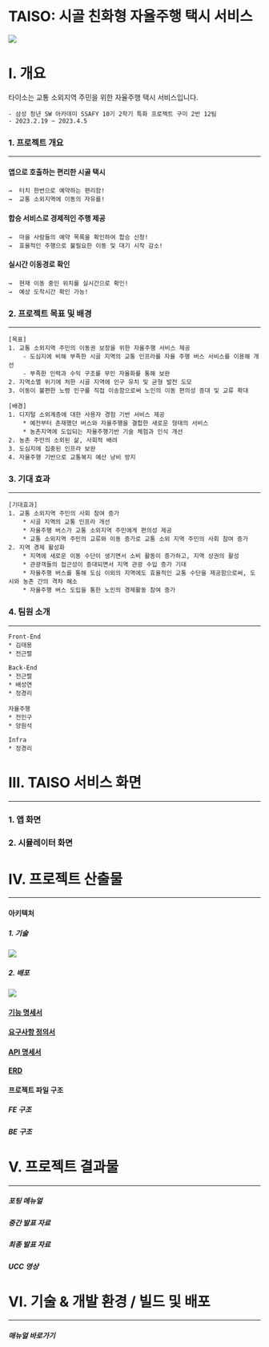 
# TAISO: 시골 친화형 자율주행 택시 서비스

![](https://i.imgur.com/rYL1KGC.png)


# I. 개요
타이소는 교통 소외지역 주민을 위한 자율주행 택시 서비스입니다.

    - 삼성 청년 SW 아카데미 SSAFY 10기 2학기 특화 프로젝트 구미 2반 12팀
    - 2023.2.19 ~ 2023.4.5

### 1. 프로젝트 개요
---
#### 앱으로 호출하는 편리한 시골 택시
    →  터치 한번으로 예약하는 편리함!  
    →  교통 소외지역에 이동의 자유를!

#### 합승 서비스로 경제적인 주행 제공

    →  마을 사람들의 예약 목록을 확인하여 합승 신청!
    →  효율적인 주행으로 불필요한 이동 및 대기 시작 감소!
	

#### 실시간 이동경로 확인

    →  현재 이동 중인 위치를 실시간으로 확인!
    →  예상 도착시간 확인 가능!




### 2. 프로젝트 목표 및 배경
---


    [목표]
    1. 교통 소외지역 주민의 이동권 보장을 위한 자율주행 서비스 제공
        - 도심지에 비해 부족한 시골 지역의 교통 인프라를 자율 주행 버스 서비스를 이용해 개선
        - 부족한 인력과 수익 구조를 무인 자율화를 통해 보완
    2. 지역소멸 위기에 처한 시골 지역에 인구 유치 및 균형 발전 도모
    3. 이동이 불편한 노령 인구를 직접 이송함으로써 노인의 이동 편의성 증대 및 교류 확대

    [배경]
	1. 디지털 소외계층에 대한 사용자 경험 기반 서비스 제공
	    * 예전부터 존재했던 버스와 자율주행을 결합한 새로운 형태의 서비스
	    * 농촌지역에 도입되는 자율주행기반 기술 체험과 인식 개선
	2. 농촌 주민의 소외된 삶, 사회적 배려
	3. 도심지에 집중된 인프라 보완
	4. 자율주행 기반으로 교통복지 예산 낭비 방지


### 3. 기대 효과
---
    [기대효과]
    1. 교통 소외지역 주민의 사회 참여 증가
        * 시골 지역의 교통 인프라 개선
        * 자율주행 버스가 교통 소외지역 주민에게 편의성 제공
        * 교통 소외지역 주민의 교류와 이동 증가로 교통 소외 지역 주민의 사회 참여 증가
    2. 지역 경제 활성화
        * 지역에 새로운 이동 수단이 생기면서 소비 활동이 증가하고, 지역 상권의 활성
        * 관광객들의 접근성이 증대되면서 지역 관광 수입 증가 기대
        * 자율주행 버스를 통해 도심 이외의 지역에도 효율적인 교통 수단을 제공함으로써, 도시와 농촌 간의 격차 해소
        * 자율주행 버스 도입을 통한 노인의 경제활동 참여 증가

### 4. 팀원 소개
---
    Front-End
    * 김태용
    * 전근렬
    
    Back-End
    * 전근렬
    * 배성연
    * 정경리
    
    자율주행
    * 전인구
    * 양원석
    
    Infra
    * 정경리


# III. TAISO 서비스 화면 
---
### 1. 앱 화면



### 2. 시뮬레이터 화면



# IV. 프로젝트 산출물
---
#### 아키텍처
##### 1. 기술
![](https://i.imgur.com/zigXAr3.png)

##### 2. 배포
![](https://i.imgur.com/TSfkqtI.png)

#### [기능 명세서](https://kimtaeyong.notion.site/dbf6a8fdc14d494e8172ca040bb36038)
#### [요구사항 정의서](https://kimtaeyong.notion.site/86156328c3734bf6b6bcb4360d5c81a6)
#### [API 명세서](https://kimtaeyong.notion.site/API-23b59c75b0584712b4d625b71ff70efe)
#### [ERD](https://kimtaeyong.notion.site/ERD-4e00456b5ad64f2586e0b24d4ff7eb4b)



#### 프로젝트 파일 구조
##### FE 구조
##### BE 구조


# V. 프로젝트 결과물
---
##### 포팅 메뉴얼
##### 중간 발표 자료
##### 최종 발표 자료
##### UCC 영상



# VI. 기술 & 개발 환경 / 빌드 및 배포
---
##### 매뉴얼 바로가기




